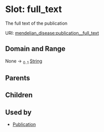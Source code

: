 
# Slot: full_text


The full text of the publication

URI: [mendelian_disease:publication__full_text](http://w3id.org/ontogpt/mendelian_disease/publication__full_text)


## Domain and Range

None &#8594;  <sub>0..1</sub> [String](types/String.md)

## Parents


## Children


## Used by

 * [Publication](Publication.md)
